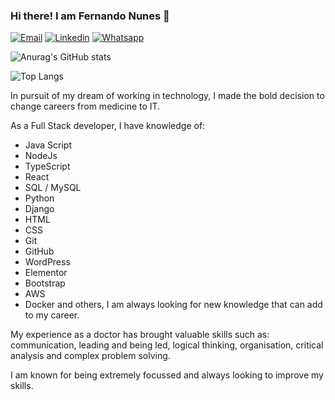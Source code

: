 ### Hi there! I am Fernando Nunes 👋

[![Email](https://img.shields.io/badge/Gmail-D14836?style=for-the-badge&logo=gmail&logoColor=white)](nunesfernandodr@gmail.com)
[![Linkedin](https://img.shields.io/badge/LinkedIn-0077B5?style=for-the-badge&logo=linkedin&logoColor=white)](https://www.linkedin.com/in/nunesfernandopro/)
[![Whatsapp](https://img.shields.io/badge/WhatsApp-25D366?style=for-the-badge&logo=whatsapp&logoColor=white)](https://api.whatsapp.com/send?phone=5577998785710&text=Hi%20there.)

![Anurag's GitHub stats](https://github-readme-stats.vercel.app/api?username=fernandonunespro&show_icons=true&theme=default)

![Top Langs](https://github-readme-stats.vercel.app/api/top-langs/?username=fernandonunespro&layout=compact)

In pursuit of my dream of working in technology, I made the bold decision to change careers from medicine to IT.

As a Full Stack developer, I have knowledge of:
- Java Script
- NodeJs
- TypeScript
- React
- SQL / MySQL
- Python
- Django
- HTML
- CSS
- Git
- GitHub
- WordPress
- Elementor
- Bootstrap
- AWS
- Docker
and others, I am always looking for new knowledge that can add to my career.

My experience as a doctor has brought valuable skills such as: communication, leading and being led, logical thinking, organisation, critical analysis and complex problem solving.

I am known for being extremely focussed and always looking to improve my skills.

